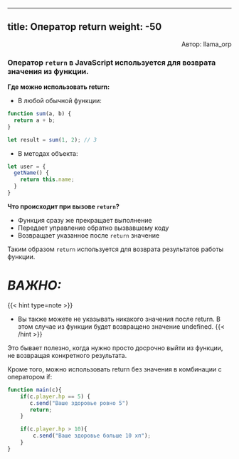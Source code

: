 ---
title: Оператор return
weight: -50
------

<p align="right">Автор: llama_orp</p>

### Оператор `return` в JavaScript используется для возврата значения из функции.

**Где можно использовать return:**

- В любой обычной функции:

```js
function sum(a, b) {
  return a + b;  
}

let result = sum(1, 2); // 3
```

- В методах объекта:

```js
let user = {
  getName() {
    return this.name; 
  }
}
```

**Что происходит при вызове `return`?**

- Функция сразу же прекращает выполнение
- Передает управление обратно вызвавшему коду
- Возвращает указанное после `return` значение

Таким образом `return` используется для возврата результатов работы функции.

# **_ВАЖНО:_**
{{< hint type=note >}}
- Вы также можете не указывать никакого значения после return. В этом случае из функции будет возвращено значение undefined.
{{< /hint >}}

Это бывает полезно, когда нужно просто досрочно выйти из функции, не возвращая конкретного результата.

Кроме того, можно использовать return без значения в комбинации с оператором if:
```js
function main(c){
    if(c.player.hp == 5) {
       c.send("Ваше здоровье ровно 5")
       return;
    }

    if(c.player.hp > 10){
        c.send("Ваше здоровье больше 10 хп");
    }
}
```